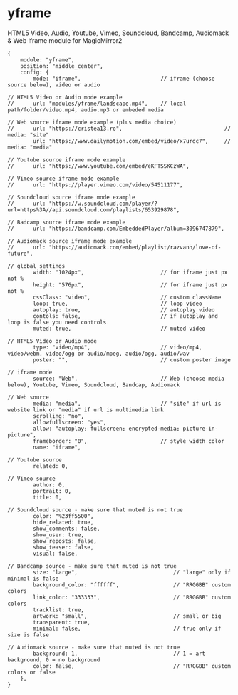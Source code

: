# yframe

HTML5 Video, Audio, Youtube, Vimeo, Soundcloud, Bandcamp, Audiomack & Web iframe module for MagicMirror2

	{
		module: "yframe",
		position: "middle_center",
		config: {
			mode: "iframe",							// iframe (choose source below), video or audio

	// HTML5 Video or Audio mode example
	//		url: "modules/yframe/landscape.mp4",	// local path/folder/video.mp4, audio.mp3 or embeded media

	// Web source iframe mode example (plus media choice)
	//		url: "https://cristea13.ro",								// media: "site"
			url: "https://www.dailymotion.com/embed/video/x7urdc7",		// media: "media"

	// Youtube source iframe mode example
	//		url: "https://www.youtube.com/embed/eKFTSSKCzWA",

	// Vimeo source iframe mode example
	//		url: "https://player.vimeo.com/video/54511177",

	// Soundcloud source iframe mode example
	//		url: "https://w.soundcloud.com/player/?url=https%3A//api.soundcloud.com/playlists/653929878",

	// Badcamp source iframe mode example
	//		url: "https://bandcamp.com/EmbeddedPlayer/album=3096747879",

	// Audiomack source iframe mode example
	//		url: "https://audiomack.com/embed/playlist/razvanh/love-of-future",

	// global settings
			width: "1024px",						// for iframe just px not %
			height: "576px",						// for iframe just px not %
			cssClass: "video",						// custom className
			loop: true,								// loop video
			autoplay: true,							// autoplay video
			contols: false,							// if autoplay and loop is false you need controls
			muted: true,							// muted video

	// HTML5 Video or Audio mode
			type: "video/mp4",						// video/mp4, video/webm, video/ogg or audio/mpeg, audio/ogg, audio/wav
			poster: "",								// custom poster image

	// iframe mode
			source: "Web",							// Web (choose media below), Youtube, Vimeo, Soundcloud, Bandcap, Audiomack

	// Web source
			media: "media",							// "site" if url is website link or "media" if url is multimedia link
			scrolling: "no",
			allowfullscreen: "yes",
			allow: "autoplay; fullscreen; encrypted-media; picture-in-picture",
			frameborder: "0",						// style width color
			name: "iframe",

	// Youtube source
			related: 0,

	// Vimeo source
			author: 0,
			portrait: 0,
			title: 0,

	// Soundcloud source - make sure that muted is not true
			color: "%23ff5500",
			hide_related: true,
			show_comments: false,
			show_user: true,
			show_reposts: false,
			show_teaser: false,
			visual: false,

	// Bandcamp source - make sure that muted is not true
			size: "large",								// "large" only if minimal is false
			background_color: "ffffff",					// "RRGGBB" custom colors
			link_color: "333333",						// "RRGGBB" custom colors
			tracklist: true,
			artwork: "small",							// small or big
			transparent: true,
			minimal: false,								// true only if size is false

	// Audiomack source - make sure that muted is not true
			background: 1,								// 1 = art background, 0 = no background
			color: false,								// "RRGGBB" custom colors or false
		},
	}